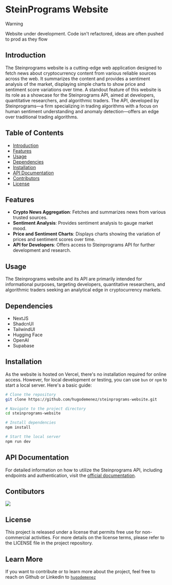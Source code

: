 # SteinPrograms Website

> [!WARNING]
> Website under development. Code isn't refactored, ideas are often pushed to prod as they flow

## Introduction

The Steinprograms website is a cutting-edge web application designed to fetch news about cryptocurrency content from various reliable sources across the web. It summarizes the content and provides a sentiment analysis of the market, displaying simple charts to show price and sentiment score variations over time. A standout feature of this website is its role as a showcase for the Steinprograms API, aimed at developers, quantitative researchers, and algorithmic traders. The API, developed by Steinprograms—a firm specializing in trading algorithms with a focus on human sentiment understanding and anomaly detection—offers an edge over traditional trading algorithms.

## Table of Contents

- [Introduction](#introduction)
- [Features](#features)
- [Usage](#usage)
- [Dependencies](#dependencies)
- [Installation](#installation)
- [API Documentation](#api-documentation)
- [Contributors](#contributors)
- [License](#license)

## Features

- **Crypto News Aggregation**: Fetches and summarizes news from various trusted sources.
- **Sentiment Analysis**: Provides sentiment analysis to gauge market mood.
- **Price and Sentiment Charts**: Displays charts showing the variation of prices and sentiment scores over time.
- **API for Developers**: Offers access to Steinprograms API for further development and research.

## Usage

The Steinprograms website and its API are primarily intended for informational purposes, targeting developers, quantitative researchers, and algorithmic traders seeking an analytical edge in cryptocurrency markets.

## Dependencies

- NextJS
- ShadcnUI
- TailwindUI
- Hugging Face
- OpenAI
- Supabase

## Installation

As the website is hosted on Vercel, there's no installation required for online access. However, for local development or testing, you can use `bun` or `npm` to start a local server. Here's a basic guide:

```bash
# Clone the repository 
git clone https://github.com/hugodemenez/steinprograms-website.git

# Navigate to the project directory
cd steinprograms-website

# Install dependencies
npm install

# Start the local server
npm run dev
```

## API Documentation
For detailed information on how to utilize the Steinprograms API, including endpoints and authentication, visit the [official documentation](http://api.steinprograms.com:5050/docs).

## Contibutors

<a href="https://github.com/hugodemenez/steinprograms-website/graphs/contributors">
  <img src="https://contrib.rocks/image?repo=hugodemenez/steinprograms-website" />
</a>

## License

This project is released under a license that permits free use for non-commercial activities. For more details on the license terms, please refer to the LICENSE file in the project repository.

## Learn More

If you want to contribute or to learn more about the project, feel free to reach on Github or Linkedin to [`hugodemenez`](https://github.com/hugodemenez)


